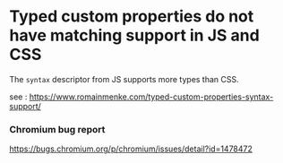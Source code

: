 # Typed custom properties do not have matching support in JS and CSS

The `syntax` descriptor from JS supports more types than CSS.

see : https://www.romainmenke.com/typed-custom-properties-syntax-support/

### Chromium bug report

https://bugs.chromium.org/p/chromium/issues/detail?id=1478472
